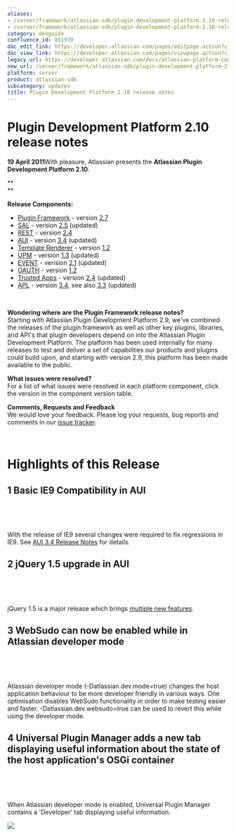 ```yaml
---
aliases:
- /server/framework/atlassian-sdk/plugin-development-platform-2.10-release-notes-851970.html
- /server/framework/atlassian-sdk/plugin-development-platform-2.10-release-notes-851970.md
category: devguide
confluence_id: 851970
dac_edit_link: https://developer.atlassian.com/pages/editpage.action?cjm=wozere&pageId=851970
dac_view_link: https://developer.atlassian.com/pages/viewpage.action?cjm=wozere&pageId=851970
legacy_url: https://developer.atlassian.com/docs/atlassian-platform-common-components/about-the-platform/plugin-development-platform-2-10-release-notes
new_url: /server/framework/atlassian-sdk/plugin-development-platform-2-10-release-notes
platform: server
product: atlassian-sdk
subcategory: updates
title: Plugin Development Platform 2.10 release notes
---
```

# Plugin Development Platform 2.10 release notes

**19 April 2011**With pleasure, Atlassian presents the **Atlassian Plugin Development Platform 2.10**.

**  
**

**Release Components:**

-   <a href="https://studio.atlassian.com/svn/PLUG/branches/atlassian-plugins-2.7.x" class="external-link">Plugin Framework</a> - version <a href="https://studio.atlassian.com/secure/ReleaseNote.jspa?projectId=10240&amp;version=11993" class="external-link">2.7</a>
-   <a href="https://studio.atlassian.com/svn/SAL/branches/sal-2.5.x/" class="external-link">SAL</a> - version <a href="https://studio.atlassian.com/secure/ReleaseNote.jspa?projectId=10108&amp;version=12367" class="external-link">2.5</a> (updated)
-   <a href="https://studio.atlassian.com/svn/REST/branches/rest-2.4.x/" class="external-link">REST</a> - version <a href="https://studio.atlassian.com/secure/ReleaseNote.jspa?projectId=10292&amp;version=12218" class="external-link">2.4</a>
-   <a href="https://studio.atlassian.com/svn/AJS/branches/auiplugin-3.4.x" class="external-link">AUI</a> - version <a href="https://studio.atlassian.com/secure/ReleaseNote.jspa?projectId=10270&amp;version=12234" class="external-link">3.4</a> (updated)
-   <a href="https://studio.atlassian.com/svn/ATR/branches/atlassian-template-renderer-1.2.x" class="external-link">Template Renderer</a> - version <a href="https://studio.atlassian.com/secure/ReleaseNote.jspa?projectId=10301&amp;version=11243" class="external-link">1.2</a>
-   <a href="https://studio.atlassian.com/svn/UPM/branches/atlassian-universal-plugin-manager-1.3.x" class="external-link">UPM</a> - version <a href="https://studio.atlassian.com/secure/ReleaseNote.jspa?projectId=10360&amp;version=12155" class="external-link">1.3</a> (updated)
-   <a href="https://studio.atlassian.com/svn/EVENT/branches/atlassian-event-2.1.x/" class="external-link">EVENT</a> - verision <a href="https://studio.atlassian.com/secure/ReleaseNote.jspa?projectId=10693&amp;version=12210" class="external-link">2.1</a> (updated)
-   <a href="https://studio.atlassian.com/svn/OAUTH/branches/atlassian-oauth-1.2.x/" class="external-link">OAUTH</a> - version <a href="https://studio.atlassian.com/secure/ReleaseNote.jspa?projectId=10330&amp;version=12125" class="external-link">1.2</a>
-   <a href="https://studio.atlassian.com/svn/TRUST/branches/atlassian-trusted-apps-2.4.x/" class="external-link">Trusted Apps</a> - version <a href="https://studio.atlassian.com/secure/ReleaseNote.jspa?projectId=10110&amp;version=12266" class="external-link">2.4</a> (updated)
-   <a href="https://studio.atlassian.com/svn/APL/branches/applinks-3.4.x" class="external-link">APL</a> - version <a href="https://studio.atlassian.com/secure/ReleaseNote.jspa?projectId=10130&amp;version=12346" class="external-link">3.4</a>, see also <a href="https://studio.atlassian.com/secure/ReleaseNote.jspa?projectId=10130&amp;version=12320" class="external-link">3.3</a> (updated)

 

**Wondering where are the Plugin Framework release notes?**  
Starting with Atlassian Plugin Development Platform 2.9, we've combined the releases of the plugin framework as well as other key plugins, libraries, and API's that plugin developers depend on into the Atlassian Plugin Development Platform. The platform has been used internally for many releases to test and deliver a set of capabilities our products and plugins could build upon, and starting with version 2.9, this platform has been made available to the public.

**What issues were resolved?**  
For a list of what issues were resolved in each platform component, click the version in the component version table.

**Comments, Requests and Feedback**  
We would love your feedback. Please log your requests, bug reports and comments in our <a href="https://studio.atlassian.com/browse/PLUG" class="external-link">issue tracker</a>.

 

# Highlights of this Release

## 1 Basic IE9 Compatibility in AUI

 

 

With the release of IE9 several changes were required to fix regressions in IE9. See [AUI 3.4 Release Notes](https://developer.atlassian.com/display/AUI/AUI+3.4+Release+Notes) for details.

## 2 jQuery 1.5 upgrade in AUI

 

 

jQuery 1.5 is a major release which brings <a href="http://blog.jquery.com/2011/01/31/jquery-15-released/" class="external-link">multiple new features</a>.

## 3 WebSudo can now be enabled while in Atlassian developer mode

 

 

Atlassian developer mode (-Datlassian.dev.mode=true) changes the host application behaviour to be more developer friendly in various ways. One optimisation disables WebSudo functionality in order to make testing easier and faster. -Datlassian.dev.websudo=true can be used to revert this while using the developer mode.

## 4 Universal Plugin Manager adds a new tab displaying useful information about the state of the host application's OSGi container

 

 

When Atlassian developer mode is enabled, Universal Plugin Manager contains a 'Developer' tab displaying useful information.

![](/server/framework/atlassian-sdk/images/developer-tab.png)





















































































































































































































































